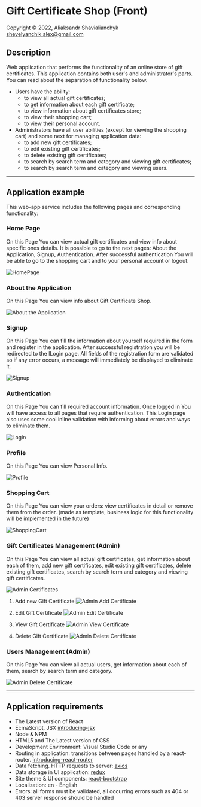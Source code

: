 # Gift Certificate Shop (Front)

Copyright &copy; 2022, Aliaksandr Shavialianchyk shevelyanchik.alex@gmail.com

## Description

Web application that performs the functionality of an online store of gift certificates. This application contains both
user's and administrator's parts. You can read about the separation of functionality below.

* Users have the ability:
    * to view all actual gift certificates;
    * to get information about each gift certificate;
    * to view information about gift certificates store;
    * to view their shopping cart;
    * to view their personal account.
* Administrators have all user abilities (except for viewing the shopping cart) and some next for managing application
  data:
    * to add new gift certificates;
    * to edit existing gift certificates;
    * to delete existing gift certificates;
    * to search by search term and category and viewing gift certificates;
    * to search by search term and category and viewing users.

***

## Application example

This web-app service includes the following pages and corresponding functionality:

### Home Page

On this Page You can view actual gift certificates and view info about specific ones details. It is possible to go to
the next pages: About the Application, Signup, Authentication. After successful authentication You will be able to go to
the shopping cart and to your personal account or logout.

![HomePage](src/assets/example-images/home-page-example.png)

### About the Application

On this Page You can view info about Gift Certificate Shop.

![About the Application](src/assets/example-images/about-example.png)


### Signup

On this Page You can fill the information about yourself required in the form and register in the application. After
successful registration you will be redirected to the lLogin page. All fields of the registration form are validated so
if any error occurs, a message will immediately be displayed to eliminate it.

![Signup](src/assets/example-images/register-example.png)

### Authentication

On this Page You can fill required account information. Once logged in You will have access to all pages that require
authentication. This Login page also uses some cool inline validation with informing about errors and ways to eliminate
them.

![Login](src/assets/example-images/login-example.png)

### Profile

On this Page You can view Personal Info.

![Profile](src/assets/example-images/profile-example.png)

### Shopping Cart

On this Page You can view your orders: view certificates in detail or remove them from the order. (made as template,
business logic for this functionality will be implemented in the future)

![ShoppingCart](src/assets/example-images/shopping-cart-example.png)

### Gift Certificates Management (Admin)

On this Page You can view all actual gift certificates, get information about each of them, add new gift certificates,
edit existing gift certificates, delete existing gift certificates, search by search term and category and viewing gift
certificates.

![Admin Certificates](src/assets/example-images/admin-certificates-example.png)

1. Add new Gift Certificate
![Admin Add Certificate](src/assets/example-images/add-certificate-example.png)

2. Edit Gift Certificate
![Admin Edit Certificate](src/assets/example-images/edit-certificate-example.png)

3. View Gift Certificate
![Admin View Certificate](src/assets/example-images/view-certificate-example.png)

4. Delete Gift Certificate
![Admin Delete Certificate](src/assets/example-images/delete-certificate-example.png)

### Users Management (Admin)

On this Page You can view all actual users, get information about each of them, search by search term and category.

![Admin Delete Certificate](src/assets/example-images/admin-users-example.png)

***

## Application requirements

* The Latest version of React
* EcmaScript, JSX [introducing-jsx](https://reactjs.org/docs/introducing-jsx.html)
* Node & NPM
* HTML5 and The Latest version of CSS
* Development Environment: Visual Studio Code or any
* Routing in application: transitions between pages handled by a
  react-router. [introducing-react-router](https://reacttraining.com/react-router/native/guides/quick-start)
* Data fetching. HTTP requests to server: [axios](https://axios-http.com/docs/intro)
* Data storage in UI application: [redux](https://redux.js.org/)
* Site theme & UI components: [react-bootstrap](https://github.com/react-bootstrap/react-bootstrap)
* Localization: en - English
* Errors: all forms must be validated, all occurring errors such as 404 or 403 server response should be handled
